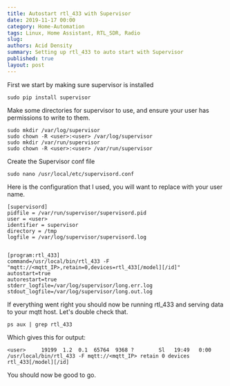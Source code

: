```yaml
---
title: Autostart rtl_433 with Supervisor
date: 2019-11-17 00:00
category: Home-Automation
tags: Linux, Home Assistant, RTL_SDR, Radio
slug:
authors: Acid Density
summary: Setting up rtl_433 to auto start with Supervisor
published: true
layout: post
---
```


First we start by making sure supervisor is installed

	sudo pip install supervisor

Make some directories for supervisor to use, and ensure your user has permissions to write to them.

	sudo mkdir /var/log/supervisor
	sudo chown -R <user>:<user> /var/log/supervisor
	sudo mkdir /var/run/supervisor
	sudo chown -R <user>:<user> /var/run/supervisor

Create the Supervisor conf file 

	sudo nano /usr/local/etc/supervisord.conf

Here is the configuration that I used, you will want to replace <user> with your user name.

	[supervisord]
	pidfile = /var/run/supervisor/supervisord.pid
	user = <user>
	identifier = supervisor
	directory = /tmp
	logfile = /var/log/supervisor/supervisord.log
	
	
	[program:rtl_433]
	command=/usr/local/bin/rtl_433 -F "mqtt://<mqtt_IP>,retain=0,devices=rtl_433[/model][/id]"
	autostart=true
	autorestart=true
	stderr_logfile=/var/log/supervisor/long.err.log
	stdout_logfile=/var/log/supervisor/long.out.log


If everything went right you should now be running rtl_433 and serving data to your mqtt host.
Let's double check that.

	ps aux | grep rtl_433

Which gives this for output:

	<user>     19199  1.2  0.1  65764  9368 ?        Sl   19:49   0:00 /usr/local/bin/rtl_433 -F mqtt://<mqtt_IP> retain 0 devices rtl_433[/model][/id]

You should now be good to go.

